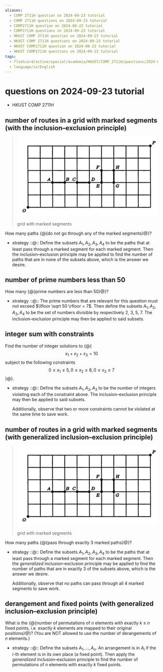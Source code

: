 ```yaml
---
aliases:
  - COMP 2711H question on 2024-09-23 tutorial
  - COMP 2711H questions on 2024-09-23 tutorial
  - COMP2711H question on 2024-09-23 tutorial
  - COMP2711H questions on 2024-09-23 tutorial
  - HKUST COMP 2711H question on 2024-09-23 tutorial
  - HKUST COMP 2711H questions on 2024-09-23 tutorial
  - HKUST COMP2711H question on 2024-09-23 tutorial
  - HKUST COMP2711H questions on 2024-09-23 tutorial
tags:
  - flashcard/active/special/academia/HKUST/COMP_2711H/questions/2024-09-23/tutorial
  - language/in/English
---
```


# questions on 2024-09-23 tutorial

- HKUST COMP 2711H

## number of routes in a grid with marked segments (with the inclusion–exclusion principle)

> ![grid with marked segments](attachments/2024-09-23%20tutorial%20grid.png)
>
> grid with marked segments

How many paths {@{do not go through any of the marked segments}@}? <!--SR:!2025-09-05,228,310-->

- strategy ::@:: Define the subsets $A_1, A_2, A_3, A_4$ to be the paths that at least pass through a marked segment for each marked segment. Then the inclusion–exclusion principle may be applied to find the number of paths that are in none of the subsets above, which is the answer we desire. <!--SR:!2027-12-25,885,330!2025-07-25,212,310-->

## number of prime numbers less than 50

How many {@{prime numbers are less than 50}@}? <!--SR:!2025-11-25,312,330-->

- strategy ::@:: The prime numbers that are relevant for this question must not exceed $\lfloor \sqrt 50 \rfloor = 7$. Then define the subsets $A_1, A_2, A_3, A_4$ to be the set of numbers divisible by respectively 2, 3, 5, 7. The inclusion–exclusion principle may then be applied to said subsets. <!--SR:!2025-10-28,287,330!2025-08-31,223,310-->

## integer sum with constraints

Find the number of integer solutions to {@{$$x_1 + x_2 + x_3 = 10$$ subject to the following constraints $$0 \le x_1 \le 5, 0 \le x_2 \le 8, 0 \le x_3 \le 7$$}@}. <!--SR:!2025-08-14,212,310-->

- strategy ::@:: Define the subsets $A_1, A_2, A_3$ to be the number of integers violating each of the constraint above. The inclusion–exclusion principle may then be applied to said subsets. <p> Additionally, observe that two or more constraints cannot be violated at the same time to save work. <!--SR:!2025-11-25,312,330!2027-01-27,605,310-->

## number of routes in a grid with marked segments (with generalized inclusion–exclusion principle)

> ![grid with marked segments](attachments/2024-09-23%20tutorial%20grid.png)
>
> grid with marked segments

How many paths {@{pass through exactly 3 marked paths}@}? <!--SR:!2025-11-26,310,330-->

- strategy ::@:: Define the subsets $A_1, A_2, A_3, A_4$ to be the paths that at least pass through a marked segment for each marked segment. Then the _generalized_ inclusion–exclusion principle may be applied to find the number of paths that are in exactly 3 of the subsets above, which is the answer we desire. <p> Additionally, observe that no paths can pass through all 4 marked segments to save work. <!--SR:!2025-07-27,214,310!2027-12-27,887,330-->

## derangement and fixed points (with generalized inclusion–exclusion principle)

What is the {@{number of permutations of _n_ elements with exactly _k_ ≤ _n_ fixed points, i.e. exactly _k_ elements are mapped to their original positions}@}? (You are NOT allowed to use the number of derangements of _n_ elements.) <!--SR:!2025-10-27,286,330-->

- strategy ::@:: Define the subsets $A_1, \ldots, A_n$. An arrangement is in $A_i$ if the $i$-th element is in its own place (a fixed point). Then apply the _generalized_ inclusion–exclusion principle to find the number of permutations of _n_ elements with exactly _k_ fixed points. <!--SR:!2025-08-28,223,310!2025-07-26,213,310-->
